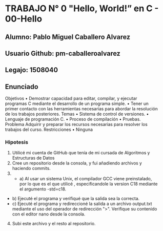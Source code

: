 # TRABAJO N° 0 "Hello, World!” en C - 00-Hello

## Alumno: Pablo Miguel Caballero Alvarez 
## Usuario Github: pm-caballeroalvarez
## Legajo: 1508040
## Enunciado
 Objetivos
• Demostrar capacidad para editar, compilar, y ejecutar programas C mediante el desarrollo de un programa simple.
• Tener un primer contacto con las herramientas necesarias para abordar la resolución de los trabajos posteriores.
Temas
• Sistema de control de versiones.
• Lenguaje de programación C.
• Proceso de compilación
• Pruebas.
Problema
Adquirir y preparar los recursos necesarias para resolver los trabajos del curso. Restricciones
• Ninguna

### Hipotesis 
1. Utilicé mi cuenta de GitHub que tenía de mi cursada de Algoritmos y Estructuras de Datos
2. Cree un repositorio desde la consola, y fui añadiendo archivos y haciendo commits.
3. - a) Al usar un sistema Unix, el compilador GCC viene preinstalado, por lo que es el que utilicé , especificandole la version C18 mediante el argumento -std=c18. 
  - b) Ejecuté el programa y verifiqué que la salida sea la correcta.
  - c) Ejecuté el programa y redireccioné la salida a un archivo output.txt mediante el uso del operador de redirección ">". Verifique su contenido con el editor nano desde la consola.
4. Subi este archivo y el resto al repositorio.
